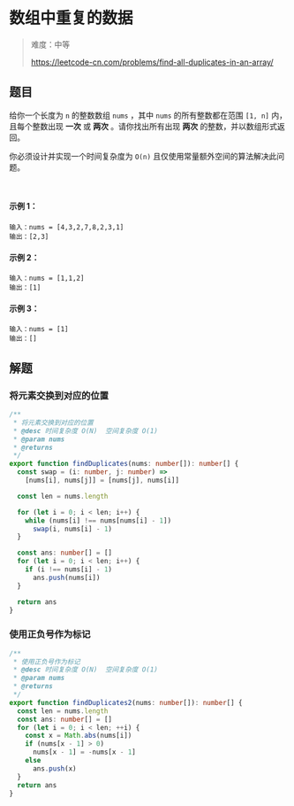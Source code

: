 # 数组中重复的数据

> 难度：中等
>
> https://leetcode-cn.com/problems/find-all-duplicates-in-an-array/

## 题目

给你一个长度为 `n` 的整数数组 `nums` ，其中 `nums` 的所有整数都在范围 `[1, n]` 内，且每个整数出现 **一次** 或 **两次** 。请你找出所有出现 **两次** 的整数，并以数组形式返回。

你必须设计并实现一个时间复杂度为 `O(n)` 且仅使用常量额外空间的算法解决此问题。

 

#### 示例 1：

```
输入：nums = [4,3,2,7,8,2,3,1]
输出：[2,3]
```

#### 示例 2：

```
输入：nums = [1,1,2]
输出：[1]
```

#### 示例 3：

```
输入：nums = [1]
输出：[]
```

## 解题

### 将元素交换到对应的位置

```ts 
/**
 * 将元素交换到对应的位置
 * @desc 时间复杂度 O(N)  空间复杂度 O(1)
 * @param nums
 * @returns
 */
export function findDuplicates(nums: number[]): number[] {
  const swap = (i: number, j: number) =>
    [nums[i], nums[j]] = [nums[j], nums[i]]

  const len = nums.length

  for (let i = 0; i < len; i++) {
    while (nums[i] !== nums[nums[i] - 1])
      swap(i, nums[i] - 1)
  }

  const ans: number[] = []
  for (let i = 0; i < len; i++) {
    if (i !== nums[i] - 1)
      ans.push(nums[i])
  }

  return ans
}
```

### 使用正负号作为标记

```ts 
/**
 * 使用正负号作为标记
 * @desc 时间复杂度 O(N)  空间复杂度 O(1)
 * @param nums
 * @returns
 */
export function findDuplicates2(nums: number[]): number[] {
  const len = nums.length
  const ans: number[] = []
  for (let i = 0; i < len; ++i) {
    const x = Math.abs(nums[i])
    if (nums[x - 1] > 0)
      nums[x - 1] = -nums[x - 1]
    else
      ans.push(x)
  }
  return ans
}
```
